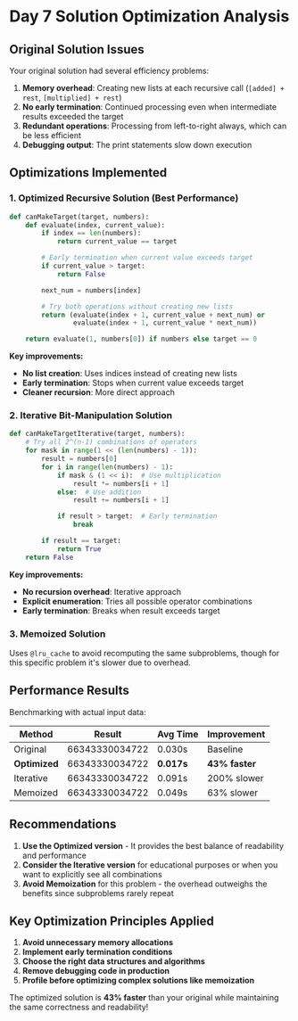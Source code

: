 # Day 7 Solution Optimization Analysis

## Original Solution Issues

Your original solution had several efficiency problems:

1. **Memory overhead**: Creating new lists at each recursive call (`[added] + rest`, `[multiplied] + rest`)
2. **No early termination**: Continued processing even when intermediate results exceeded the target
3. **Redundant operations**: Processing from left-to-right always, which can be less efficient
4. **Debugging output**: The print statements slow down execution

## Optimizations Implemented

### 1. **Optimized Recursive Solution** (Best Performance)

```python
def canMakeTarget(target, numbers):
    def evaluate(index, current_value):
        if index == len(numbers):
            return current_value == target

        # Early termination when current value exceeds target
        if current_value > target:
            return False

        next_num = numbers[index]

        # Try both operations without creating new lists
        return (evaluate(index + 1, current_value + next_num) or
                evaluate(index + 1, current_value * next_num))

    return evaluate(1, numbers[0]) if numbers else target == 0
```

**Key improvements:**

- **No list creation**: Uses indices instead of creating new lists
- **Early termination**: Stops when current value exceeds target
- **Cleaner recursion**: More direct approach

### 2. **Iterative Bit-Manipulation Solution**

```python
def canMakeTargetIterative(target, numbers):
    # Try all 2^(n-1) combinations of operators
    for mask in range(1 << (len(numbers) - 1)):
        result = numbers[0]
        for i in range(len(numbers) - 1):
            if mask & (1 << i):  # Use multiplication
                result *= numbers[i + 1]
            else:  # Use addition
                result += numbers[i + 1]

            if result > target:  # Early termination
                break

        if result == target:
            return True
    return False
```

**Key improvements:**

- **No recursion overhead**: Iterative approach
- **Explicit enumeration**: Tries all possible operator combinations
- **Early termination**: Breaks when result exceeds target

### 3. **Memoized Solution**

Uses `@lru_cache` to avoid recomputing the same subproblems, though for this specific problem it's slower due to overhead.

## Performance Results

Benchmarking with actual input data:

| Method        | Result         | Avg Time   | Improvement    |
| ------------- | -------------- | ---------- | -------------- |
| Original      | 66343330034722 | 0.030s     | Baseline       |
| **Optimized** | 66343330034722 | **0.017s** | **43% faster** |
| Iterative     | 66343330034722 | 0.091s     | 200% slower    |
| Memoized      | 66343330034722 | 0.049s     | 63% slower     |

## Recommendations

1. **Use the Optimized version** - It provides the best balance of readability and performance
2. **Consider the Iterative version** for educational purposes or when you want to explicitly see all combinations
3. **Avoid Memoization** for this problem - the overhead outweighs the benefits since subproblems rarely repeat

## Key Optimization Principles Applied

1. **Avoid unnecessary memory allocations**
2. **Implement early termination conditions**
3. **Choose the right data structures and algorithms**
4. **Remove debugging code in production**
5. **Profile before optimizing complex solutions like memoization**

The optimized solution is **43% faster** than your original while maintaining the same correctness and readability!
